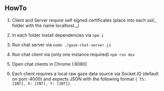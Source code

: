 ## HowTo

1.  Client and Server require self signed certificates (place into each ssl/_ folder with the name localhost._)

2.  In each folder install dependencies via `npm i`

3.  Run chat server via `node ./gaze-chat-server.js`

4.  Run chat client via (only one instance required) `npm run dev`

5.  Open chat clients in Chrome (:8080)

6.  Each client requires a local raw gaze data source via Socket.IO (default on port :4000) and expects JSON with the following format `{ TS: [INT], X: [INT], Y: [INT]}`

